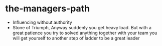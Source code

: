 # the-managers-path

- Influencing without authority
- Stone of Triumph, Anyway suddenly you get heavy load. But with a great patience you try to solved anything together with your team you will get yourself to another step of ladder to be a great leader
